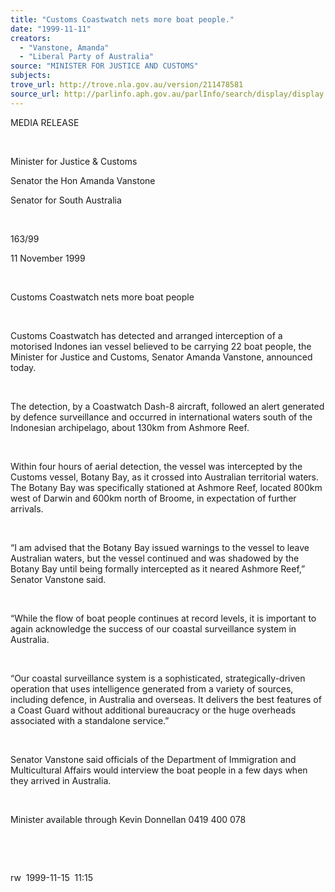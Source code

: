 ```yaml
---
title: "Customs Coastwatch nets more boat people."
date: "1999-11-11"
creators:
  - "Vanstone, Amanda"
  - "Liberal Party of Australia"
source: "MINISTER FOR JUSTICE AND CUSTOMS"
subjects:
trove_url: http://trove.nla.gov.au/version/211478581
source_url: http://parlinfo.aph.gov.au/parlInfo/search/display/display.w3p;query=Id%3A%22media/pressrel/SCI06%22
---
```


   

  MEDIA RELEASE

  

  Minister for Justice & Customs

  Senator the Hon Amanda Vanstone

  Senator for South Australia

  

 163/99

 11 November 1999

  

  Customs Coastwatch nets more boat people

  

  Customs Coastwatch has detected and arranged interception of a motorised 
Indones ian vessel believed to be carrying 22 boat people, the 
Minister for Justice and Customs, Senator Amanda Vanstone, announced 
today.

  

 The detection, by a Coastwatch Dash-8 aircraft, followed 
an alert generated by defence surveillance and occurred in international 
waters south of the Indonesian archipelago, about 130km from Ashmore 
Reef.

  

 Within four hours of aerial detection, the vessel 
was intercepted by the Customs vessel, Botany Bay, as it crossed into 
Australian territorial waters. The Botany Bay was specifically stationed 
at Ashmore Reef, located 800km west of Darwin and 600km north of Broome, 
in expectation of further arrivals.

  

 “I am advised that the Botany Bay issued warnings 
to the vessel to leave Australian waters, but the vessel continued and 
was shadowed by the Botany Bay until being formally intercepted as it 
neared Ashmore Reef,” Senator Vanstone said.

  

 “While the flow of boat people continues at record 
levels, it is important to again acknowledge the success of our coastal 
surveillance system in Australia.

  

 “Our coastal surveillance system is a sophisticated, 
strategically-driven operation that uses intelligence generated from 
a variety of sources, including defence, in Australia and overseas. 
It delivers the best features of a Coast Guard without additional bureaucracy 
or the huge overheads associated with a standalone service.”

  

 Senator Vanstone said officials of the Department 
of Immigration and Multicultural Affairs would interview the boat people 
in a few days when they arrived in Australia.

  

 Minister available through Kevin Donnellan 0419 400 
078

  

  

  rw  1999-11-15  11:15

